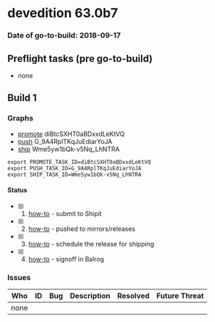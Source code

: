 # devedition 63.0b7

### Date of go-to-build: 2018-09-17

## Preflight tasks (pre go-to-build)
- none

## Build 1  

### Graphs
* [promote](https://tools.taskcluster.net/push-inspector/#/diBtcSXHT0aBDxxdLeKtVQ) diBtcSXHT0aBDxxdLeKtVQ
* [push](https://tools.taskcluster.net/push-inspector/#/G_9A4RplTKqJuEdiarYoJA) G_9A4RplTKqJuEdiarYoJA
* [ship](https://tools.taskcluster.net/push-inspector/#/Wme5yw1bQk-v5Nq_LhNTRA) Wme5yw1bQk-v5Nq_LhNTRA
```
export PROMOTE_TASK_ID=diBtcSXHT0aBDxxdLeKtVQ
export PUSH_TASK_ID=G_9A4RplTKqJuEdiarYoJA
export SHIP_TASK_ID=Wme5yw1bQk-v5Nq_LhNTRA
```


#### Status
- [x] 1.  [how-to](https://wiki.mozilla.org/Release:Release_Automation_on_Mercurial:Starting_a_Release#Submit_to_Ship_It)  - submit to Shipit
- [x] 2.  [how-to](https://github.com/mozilla-releng/releasewarrior-2.0/blob/master/docs/release-promotion/desktop/howto.md#push-artifacts-to-releases-directory)  - pushed to mirrors/releases
- [x] 3.  [how-to](https://github.com/mozilla-releng/releasewarrior-2.0/blob/master/docs/release-promotion/desktop/howto.md#ship-the-release)  - schedule the release for shipping
- [x] 4.  [how-to](https://github.com/mozilla-releng/releasewarrior-2.0/blob/master/docs/release-promotion/desktop/howto.md#obtain-sign-offs-for-changes)  - signoff in Balrog

### Issues
| Who                 | ID               | Bug                                                                 | Description                | Resolved                | Future Threat                |
| ------------------- | ---------------- | ------------------------------------------------------------------- | -------------------------- | ----------------------- | ---------------------------- |
| none | | | | | |

